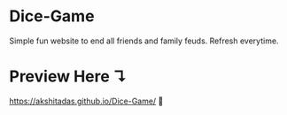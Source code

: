 # Dice-Game
Simple fun website to end all friends and family feuds. Refresh everytime.
# Preview Here ↴
https://akshitadas.github.io/Dice-Game/ 🎲
